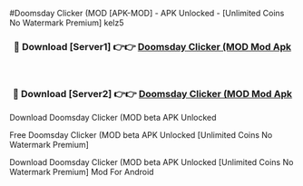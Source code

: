 #Doomsday Clicker (MOD [APK-MOD] - APK Unlocked - [Unlimited Coins No Watermark Premium] kelz5



<div align="center">

<h3>🔴 Download [Server1] 👉👉 <a href="https://momento.my/?title=Doomsday_Clicker_(MOD">Doomsday Clicker (MOD Mod Apk</a></h3><br>

<h3>🔴 Download [Server2] 👉👉 <a href="https://momento.my/?title=Doomsday_Clicker_(MOD">Doomsday Clicker (MOD Mod Apk</a></h3>
</div>



Download Doomsday Clicker (MOD beta APK Unlocked

Free Doomsday Clicker (MOD beta APK Unlocked [Unlimited Coins No Watermark Premium]

Download Doomsday Clicker (MOD beta APK Unlocked [Unlimited Coins No Watermark Premium] Mod For Android
